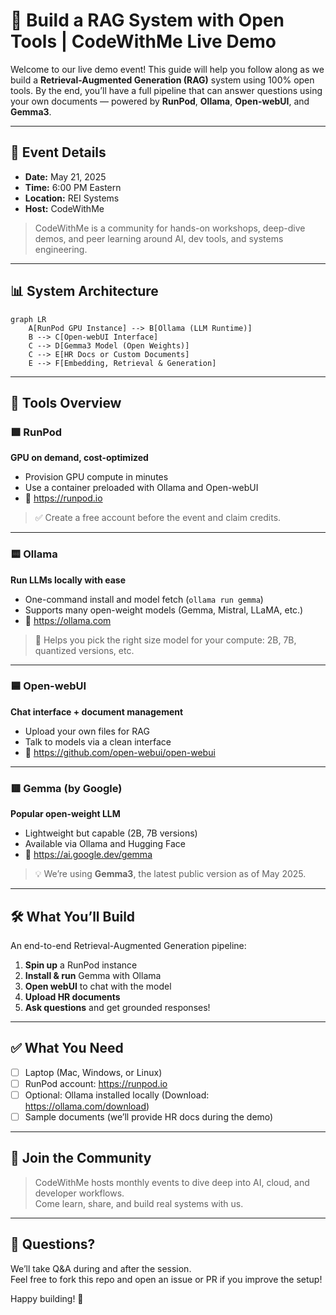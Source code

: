 # 🧠 Build a RAG System with Open Tools | CodeWithMe Live Demo

Welcome to our live demo event! This guide will help you follow along as we build a **Retrieval-Augmented Generation (RAG)** system using 100% open tools. By the end, you’ll have a full pipeline that can answer questions using your own documents — powered by **RunPod**, **Ollama**, **Open-webUI**, and **Gemma3**.

---

## 📅 Event Details

- **Date:** May 21, 2025  
- **Time:** 6:00 PM Eastern  
- **Location:** REI Systems  
- **Host:** CodeWithMe  

> CodeWithMe is a community for hands-on workshops, deep-dive demos, and peer learning around AI, dev tools, and systems engineering.

---

## 📊 System Architecture

```mermaid
graph LR
    A[RunPod GPU Instance] --> B[Ollama (LLM Runtime)]
    B --> C[Open-webUI Interface]
    C --> D[Gemma3 Model (Open Weights)]
    C --> E[HR Docs or Custom Documents]
    E --> F[Embedding, Retrieval & Generation]
```

---

## 🧰 Tools Overview

### 🟩 RunPod
**GPU on demand, cost-optimized**

- Provision GPU compute in minutes  
- Use a container preloaded with Ollama and Open-webUI  
- 🔗 https://runpod.io

> ✅ Create a free account before the event and claim credits.

---

### 🟨 Ollama
**Run LLMs locally with ease**

- One-command install and model fetch (`ollama run gemma`)  
- Supports many open-weight models (Gemma, Mistral, LLaMA, etc.)  
- 🔗 https://ollama.com

> 🎯 Helps you pick the right size model for your compute: 2B, 7B, quantized versions, etc.

---

### 🟦 Open-webUI
**Chat interface + document management**

- Upload your own files for RAG  
- Talk to models via a clean interface  
- 🔗 https://github.com/open-webui/open-webui

---

### 🟥 Gemma (by Google)
**Popular open-weight LLM**

- Lightweight but capable (2B, 7B versions)  
- Available via Ollama and Hugging Face  
- 🔗 https://ai.google.dev/gemma

> 💡 We’re using **Gemma3**, the latest public version as of May 2025.

---

## 🛠 What You’ll Build

An end-to-end Retrieval-Augmented Generation pipeline:

1. **Spin up** a RunPod instance
2. **Install & run** Gemma with Ollama
3. **Open webUI** to chat with the model
4. **Upload HR documents**
5. **Ask questions** and get grounded responses!

---

## ✅ What You Need

- [ ] Laptop (Mac, Windows, or Linux)
- [ ] RunPod account: https://runpod.io
- [ ] Optional: Ollama installed locally (Download: https://ollama.com/download)
- [ ] Sample documents (we’ll provide HR docs during the demo)

---

## 🤝 Join the Community

> CodeWithMe hosts monthly events to dive deep into AI, cloud, and developer workflows.  
> Come learn, share, and build real systems with us.

---

## 🙋 Questions?

We’ll take Q&A during and after the session.  
Feel free to fork this repo and open an issue or PR if you improve the setup!

Happy building! 🚀
